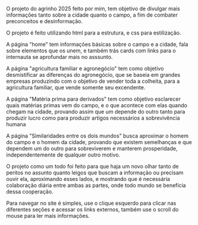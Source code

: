 O projeto do agrinho 2025 feito por mim, tem objetivo de divulgar mais informações tanto sobre a cidade quanto o campo, a fim de combater preconceitos e desinformação.

O projeto é feito utilizando html para a estrutura, e css para estilização.

A página "home" tem informações básicas sobre o campo e a cidade, fala sobre elementos que os unem, e também trás cards com links para o internauta se aprofundar mais no asssunto.

A página "agricultura familiar e agronegócio" tem como objetivo desmistificar as diferenças do agronegócio, que se baseia em grandes empresas produzindo com o objetivo de vender toda a colheita, para a agricultura familiar, que vende somente seu excendente.

A página "Matéria prima para derivados" tem como objetivo esclarecer quais matérias primas vem do campo, e o que acontece com elas quando chegam na cidade, provando assim que um depende do outro tanto para produzir lucro como para produzir artigos necessários a sobrevivência humana

A página "Similaridades entre os dois mundos" busca aproximar o homem do campo e o homem da cidade, provando que existem semelhanças e que dependem um do outro para sobreviverem e manterem prosperidade, independentemente de qualquer outro motivo.

O projeto como um todo foi feito para que haja um novo olhar tanto de peritos no assunto quanto leigos que buscam a informação ou precisam ouvir ela, aproximando esses lados, e mostrando que é necessária colaboração diária entre ambas as partes, onde todo mundo se benefícia dessa cooperação.

Para navegar no site é simples, use o clique esquerdo para clicar nas diferentes seções e acessar os links externos, também use o scroll do mouse para ler mais informações.
